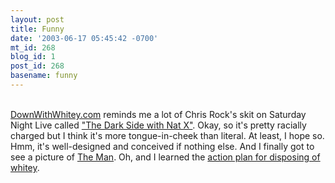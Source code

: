 ```yaml
---
layout: post
title: Funny
date: '2003-06-17 05:45:42 -0700'
mt_id: 268
blog_id: 1
post_id: 268
basename: funny
---
```

<br /><a href="http://www.downwithwhitey.com/">DownWithWhitey.com</a> reminds me a lot of Chris Rock's skit on Saturday Night Live called <a href="http://search.freefind.com/find.html?id=107282&amp;pid=r&amp;mode=all&amp;query=nat+x&amp;t=s">"The Dark Side with Nat X"</a>. Okay, so it's pretty racially charged but I think it's more tongue-in-cheek than literal. At least, I hope so. Hmm, it's well-designed and conceived if nothing else. And I finally got to see a picture of <a href="http://www.downwithwhitey.com/theman.html">The Man</a>. Oh, and I learned the <a href="http://www.downwithwhitey.com/actionplan.html">action plan for disposing of whitey</a>.<br /><br /><br />

